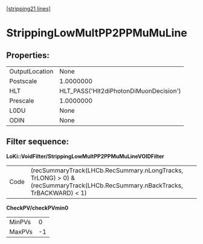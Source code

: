 [[stripping21 lines]](./stripping21-ew)

# StrippingLowMultPP2PPMuMuLine

## Properties:

|                |                                        |
|----------------|----------------------------------------|
| OutputLocation | None                                   |
| Postscale      | 1.0000000                              |
| HLT            | HLT_PASS('Hlt2diPhotonDiMuonDecision') |
| Prescale       | 1.0000000                              |
| L0DU           | None                                   |
| ODIN           | None                                   |

## Filter sequence:

**LoKi::VoidFilter/StrippingLowMultPP2PPMuMuLineVOIDFilter**

|      |                                                                                                                               |
|------|-------------------------------------------------------------------------------------------------------------------------------|
| Code | (recSummaryTrack(LHCb.RecSummary.nLongTracks, TrLONG) \> 0) & (recSummaryTrack(LHCb.RecSummary.nBackTracks, TrBACKWARD) \< 1) |

**CheckPV/checkPVmin0**

|        |     |
|--------|-----|
| MinPVs | 0   |
| MaxPVs | -1  |

